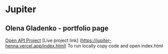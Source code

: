 # Jupiter
##  Olena Gladenko - portfolio page
[Open API Project](https://github.com/Olgla/OpenArt)
[Live project link] (https://jupiter-henna.vercel.app/index.html)
To run locally copy code and open index.html
